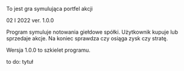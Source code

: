 To jest gra symulująca portfel akcji

02 I 2022 ver. 1.0.0

Program symuluje notowania giełdowe spółki.
Użytkownik kupuje lub sprzedaje akcje.
Na koniec sprawdza czy osiąga zysk czy stratę.

Wersja 1.0.0 to szkielet programu.

to do:
tytuł
